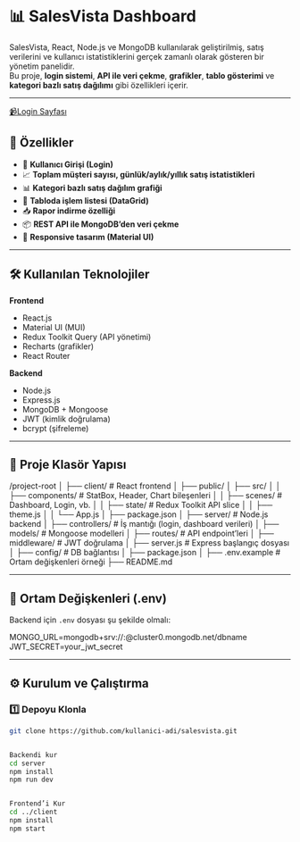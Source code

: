 # 📊 SalesVista Dashboard

SalesVista, React, Node.js ve MongoDB kullanılarak geliştirilmiş, satış verilerini ve kullanıcı istatistiklerini gerçek zamanlı olarak gösteren bir yönetim panelidir.  
Bu proje, **login sistemi**, **API ile veri çekme**, **grafikler**, **tablo gösterimi** ve **kategori bazlı satış dağılımı** gibi özellikleri içerir.

---


[📹Login Sayfası](./photo/dashboard.mp4)


## 🚀 Özellikler
- 🔐 **Kullanıcı Girişi (Login)**
- 📈 **Toplam müşteri sayısı, günlük/aylık/yıllık satış istatistikleri**
- 📊 **Kategori bazlı satış dağılım grafiği**
- 📄 **Tabloda işlem listesi (DataGrid)**
- 📥 **Rapor indirme özelliği**
- 📦 **REST API ile MongoDB’den veri çekme**
- 🎨 **Responsive tasarım (Material UI)**

---

## 🛠 Kullanılan Teknolojiler
**Frontend**
- React.js
- Material UI (MUI)
- Redux Toolkit Query (API yönetimi)
- Recharts (grafikler)
- React Router

**Backend**
- Node.js
- Express.js
- MongoDB + Mongoose
- JWT (kimlik doğrulama)
- bcrypt (şifreleme)

---

## 📂 Proje Klasör Yapısı
/project-root
│
├── client/ # React frontend
│ ├── public/
│ ├── src/
│ │ ├── components/ # StatBox, Header, Chart bileşenleri
│ │ ├── scenes/ # Dashboard, Login, vb.
│ │ ├── state/ # Redux Toolkit API slice
│ │ ├── theme.js
│ │ └── App.js
│ ├── package.json
│
├── server/ # Node.js backend
│ ├── controllers/ # İş mantığı (login, dashboard verileri)
│ ├── models/ # Mongoose modelleri
│ ├── routes/ # API endpoint’leri
│ ├── middleware/ # JWT doğrulama
│ ├── server.js # Express başlangıç dosyası
│ ├── config/ # DB bağlantısı
│ ├── package.json
│
├── .env.example # Ortam değişkenleri örneği
├── README.md


---

## 🔑 Ortam Değişkenleri (.env)
Backend için `.env` dosyası şu şekilde olmalı:

MONGO_URL=mongodb+srv://<username>:<password>@cluster0.mongodb.net/dbname
JWT_SECRET=your_jwt_secret


---

## ⚙️ Kurulum ve Çalıştırma

### 1️⃣ Depoyu Klonla
```bash
git clone https://github.com/kullanici-adi/salesvista.git


Backendi kur
cd server
npm install
npm run dev


Frontend’i Kur
cd ../client
npm install
npm start


